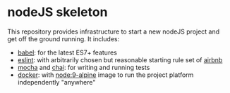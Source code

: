 # nodeJS skeleton

This repository provides infrastructure to start a new nodeJS project and get off the ground running. It includes:
  * [babel](https://babeljs.io/): for the latest ES7+ features 
  * [eslint](https://eslint.org/): with arbitrarily chosen but reasonable starting rule set of [airbnb](https://github.com/airbnb/javascript/)
  * [mocha](https://mochajs.org/) and [chai](http://chaijs.com/): for writing and running tests
  * [docker](https://www.docker.com/): with [node:9-alpine](https://hub.docker.com/_/node/) image to run the project platform independently "anywhere"
